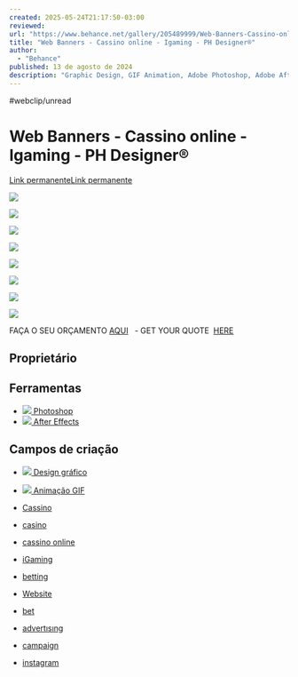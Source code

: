 ```yaml
---
created: 2025-05-24T21:17:50-03:00
reviewed:
url: "https://www.behance.net/gallery/205489999/Web-Banners-Cassino-online-Igaming?tracking_source=search_projects|cassino&l=15"
title: "Web Banners - Cassino online - Igaming - PH Designer®"
author:
  - "Behance"
published: 13 de agosto de 2024
description: "Graphic Design, GIF Animation, Adobe Photoshop, Adobe After Effects"
---
```


#webclip/unread

# Web Banners - Cassino online - Igaming - PH Designer®

[Link permanente](https://www.behance.net/gallery/205489999/Web-Banners-Cassino-online-Igaming/modules/1166566945)[Link permanente](https://www.behance.net/gallery/205489999/Web-Banners-Cassino-online-Igaming/modules/1166566941)

![](https://mir-s3-cdn-cf.behance.net/project_modules/1400_webp/25b9ab205489999.66bbcf094a8b3.png)

![](https://mir-s3-cdn-cf.behance.net/project_modules/1400_webp/2c4db8205489999.66bbcf094ae28.png)

![](https://mir-s3-cdn-cf.behance.net/project_modules/1400_webp/9e673a205489999.66bbcf094b363.png)

![](https://mir-s3-cdn-cf.behance.net/project_modules/1400/9a18a4205489999.66bbcf0a5ca7a.gif)

![](https://mir-s3-cdn-cf.behance.net/project_modules/1400/d5de54205489999.66bbcf0a5def6.gif)

![](https://mir-s3-cdn-cf.behance.net/project_modules/1400/af25b6205489999.66bbcf0a5d453.gif)

![](https://mir-s3-cdn-cf.behance.net/project_modules/disp/ad6fea205489999.66bbcf0c1b378.gif)

![](https://mir-s3-cdn-cf.behance.net/project_modules/disp_webp/7190c4205489999.66bbcf0c1b829.jpg)

FAÇA O SEU ORÇAMENTO [AQUI](https://api.whatsapp.com/send/?phone=5551992288190&text&type=phone_number&app_absent=0)   - GET YOUR QUOTE  [HERE](https://api.whatsapp.com/send/?phone=5551992288190&text&type=phone_number&app_absent=0)  

## Proprietário

## Ferramentas

- [![](https://mir-s3-cdn-cf.behance.net/projects/max_808/a070df219310923.Y3JvcCwxNDQ4LDExMzIsNTEyLDI1MA.jpg)
	Photoshop
	](https://www.behance.net/search/projects?tools=185289859)
- [![](https://mir-s3-cdn-cf.behance.net/projects/max_808/69e22c212373397.Y3JvcCwyNTU5LDIwMDEsMCwyNDcw.jpg)
	After Effects
	](https://www.behance.net/search/projects?tools=185681947)

## Campos de criação

- [![](https://a5.behance.net/01cfa6ef3ae463bd4087b7a7dbb651d61b11e370/img/creative_fields/bg/graphicdesign.jpg)
	Design gráfico
	](https://www.behance.net/search/projects?field=Graphic%20Design)
- [![](https://a5.behance.net/01cfa6ef3ae463bd4087b7a7dbb651d61b11e370/img/creative_fields/bg/gifanimation.jpg)
	Animação GIF
	](https://www.behance.net/search/projects?field=GIF%20Animation)

- [Cassino](https://www.behance.net/search/projects/Cassino?tracking_source=project_tag)
- [casino](https://www.behance.net/search/projects/casino?tracking_source=project_tag)
- [cassino online](https://www.behance.net/search/projects/cassino%20online?tracking_source=project_tag)
- [iGaming](https://www.behance.net/search/projects/iGaming?tracking_source=project_tag)
- [betting](https://www.behance.net/search/projects/betting?tracking_source=project_tag)
- [Website](https://www.behance.net/search/projects/Website?tracking_source=project_tag)
- [bet](https://www.behance.net/search/projects/bet?tracking_source=project_tag)
- [advertısıng](https://www.behance.net/search/projects/advert%C4%B1s%C4%B1ng%20%20?tracking_source=project_tag)
- [campaign](https://www.behance.net/search/projects/campaign?tracking_source=project_tag)
- [instagram](https://www.behance.net/search/projects/instagram?tracking_source=project_tag)